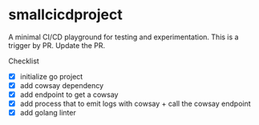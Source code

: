 # smallcicdproject

A minimal CI/CD playground for testing and experimentation. This is a trigger by PR. Update the PR.

Checklist
- [x] initialize go project
- [x] add cowsay dependency
- [x] add endpoint to get a cowsay
- [x] add process that to emit logs with cowsay + call the cowsay endpoint
- [x] add golang linter
